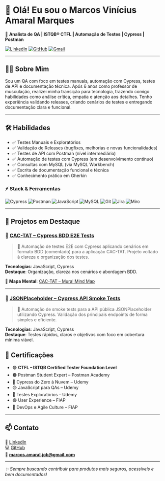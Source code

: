 # 👋 Olá! Eu sou o Marcos Vinícius Amaral Marques

🎯 **Analista de QA | ISTQB® CTFL | Automação de Testes | Cypress | Postman**

[![LinkedIn](https://img.shields.io/badge/-LinkedIn-blue?logo=linkedin)](https://www.linkedin.com/in/marcosviniciusconnect)
[![GitHub](https://img.shields.io/badge/-GitHub-black?logo=github)](https://github.com/mvqe)
[![Gmail](https://img.shields.io/badge/-Gmail-red?logo=gmail&logoColor=white&style=flat)](mailto:marcos.amaral.job@gmail.com)


---

## 👨‍💻 Sobre Mim

Sou um QA com foco em testes manuais, automação com Cypress, testes de API e documentação técnica. Após 6 anos como professor de musculação, realizei minha transição para tecnologia, trazendo comigo habilidades como análise crítica, empatia e atenção aos detalhes. Tenho experiência validando releases, criando cenários de testes e entregando documentação clara e funcional.

---

## 🛠️ Habilidades

- ✅ Testes Manuais e Exploratórios
- ✅ Validação de Releases (bugfixes, melhorias e novas funcionalidades)
- ✅ Testes de API com Postman (nível intermediário)
- ✅ Automação de testes com Cypress (em desenvolvimento contínuo)
- ✅ Consultas com MySQL (via MySQL Workbench)
- ✅ Escrita de documentação funcional e técnica
- ✅ Conhecimento prático em Gherkin

### ⚡ Stack & Ferramentas  
![Cypress](https://img.shields.io/badge/-Cypress-17202C?logo=cypress&logoColor=white) 
![Postman](https://img.shields.io/badge/-Postman-FF6C37?logo=postman&logoColor=white) 
![JavaScript](https://img.shields.io/badge/-JavaScript-F7DF1E?logo=javascript&logoColor=black) 
![MySQL](https://img.shields.io/badge/-MySQL-4479A1?logo=mysql&logoColor=white) 
![Git](https://img.shields.io/badge/-Git-F05032?logo=git&logoColor=white) 
![Jira](https://img.shields.io/badge/-Jira-0052CC?logo=jira&logoColor=white) 
![Miro](https://img.shields.io/badge/-Miro-050038?logo=miro&logoColor=yellow)


---

## 📂 Projetos em Destaque

### 🔹 [CAC-TAT – Cypress BDD E2E Tests](https://github.com/mvqe/CAC-TAT-cypress-tests)

> 🧪 Automação de testes E2E com Cypress aplicando cenários em formato BDD (comentado) para a aplicação CAC-TAT. Projeto voltado à clareza e organização dos testes.

**Tecnologias**: JavaScript, Cypress  
**Destaque**: Organização, clareza nos cenários e abordagem BDD.

📌 **Mapa Mental**: [CAC-TAT – Mural Mind Map](https://app.mural.co/t/mmqaworkspace1917/m/mmqaworkspace1917/1749130179578/9c1f3c404a223289c1fe7a08433853f0afb6d7c7?sender=u3bc431877dc8638d55494648)

---

### 🔹 [JSONPlaceholder – Cypress API Smoke Tests](https://github.com/mvqe/jsonplaceholder-cypress-smoke-tests)

> 🚀 Automação de smoke tests para a API pública JSONPlaceholder utilizando Cypress. Validação dos principais endpoints de forma simples e eficiente.

**Tecnologias**: JavaScript, Cypress  
**Destaque**: Testes rápidos, claros e objetivos com foco em cobertura mínima viável.



## 🧾 Certificações

- 🟢 **CTFL – ISTQB Certified Tester Foundation Level**
- 🟠 Postman Student Expert – Postman Academy  
- 🔵 Cypress do Zero à Nuvem – Udemy  
- 🟡 JavaScript para QAs – Udemy  
- 🔵 Testes Exploratórios – Udemy  
- 🟢 User Experience – FIAP  
- 🔴 DevOps e Agile Culture – FIAP  

---

## 📫 Contato

🔗 [LinkedIn](https://www.linkedin.com/in/marcosviniciusconnect)  
💻 [GitHub](https://github.com/mvqe)  
📧 **marcos.amaral.job@gmail.com**


---

_✨ Sempre buscando contribuir para produtos mais seguros, acessíveis e bem documentados!_
